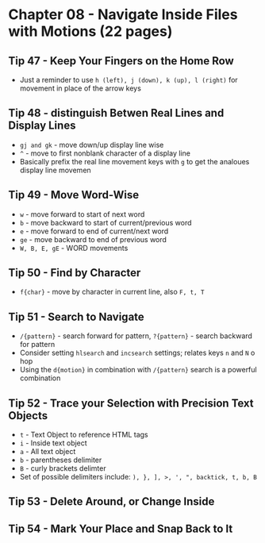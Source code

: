 # Chapter 08 - Navigate Inside Files with Motions (22 pages)

## Tip 47 - Keep Your Fingers on the Home Row

- Just a reminder to use `h (left), j (down), k (up), l (right)` for movement in place of the arrow keys

## Tip 48 - distinguish Betwen Real Lines and Display Lines

- `gj and gk` - move down/up display line wise
- `^` - move to first nonblank character of a display line
- Basically prefix the real line movement keys with `g` to get the analoues display line movemen

## Tip 49 - Move Word-Wise

- `w` - move forward to start of next word
- `b` - move backward to start of current/previous word
- `e` - move forward to end of current/next word
- `ge` - move backward to end of previous word
- `W, B, E, gE` - WORD movements

## Tip 50 - Find by Character

- `f{char}` - move by character in current line, also `F, t, T`

## Tip 51 - Search to Navigate

- `/{pattern}` - search forward for pattern, `?{pattern}` - search backward for pattern
- Consider setting `hlsearch` and `incsearch` settings; relates keys `n` and `N` o hop
- Using the `d{motion}` in combination with `/{pattern}` search is a powerful combination

## Tip 52 - Trace your Selection with Precision Text Objects

- `t` - Text Object to reference HTML tags
- `i` - Inside text object
- `a` - All text object
- `b` - parentheses delimiter
- `B` - curly brackets delimter
- Set of possible delimiters include: `), }, ], >, ', ", backtick, t, b, B`

## Tip 53 - Delete Around, or Change Inside

## Tip 54 - Mark Your Place and Snap Back to It
